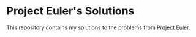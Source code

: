# Project Euler's Solutions

This repository contains my solutions to the problems from [Project Euler](https://projecteuler.net/).
